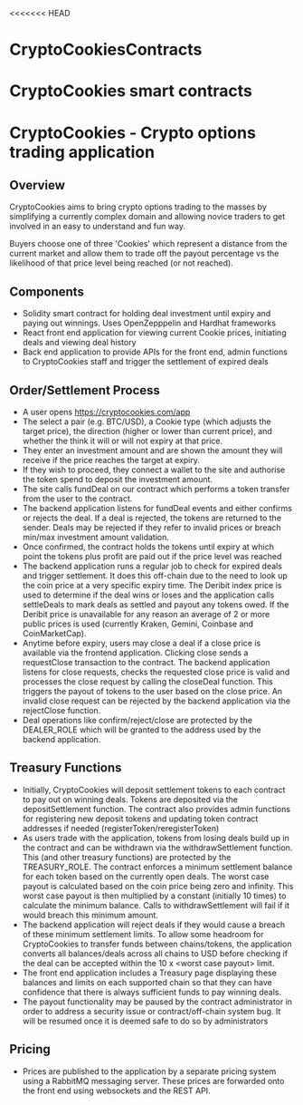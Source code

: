 <<<<<<< HEAD
# CryptoCookiesContracts
CryptoCookies smart contracts
=======
# CryptoCookies - Crypto options trading application

## Overview

CryptoCookies aims to bring crypto options trading to the masses by simplifying a currently complex domain and allowing
novice traders to get involved in an easy to understand and fun way.

Buyers choose one of three 'Cookies' which represent a distance from the current market and allow them to
trade off the payout percentage vs the likelihood of that price level being reached (or not reached).

## Components

* Solidity smart contract for holding deal investment until expiry and paying out
  winnings. Uses OpenZepppelin and Hardhat frameworks
* React front end application for viewing current Cookie prices, initiating deals and
  viewing deal history
* Back end application to provide APIs for the front end, admin functions to
  CryptoCookies staff  and trigger the settlement of expired deals

## Order/Settlement Process

* A user opens https://cryptocookies.com/app
* The select a pair (e.g. BTC/USD), a Cookie type (which adjusts the target price), the direction (higher or lower than
  current price),
  and whether the think it will or will not expiry at that price.
* They enter an investment amount and are shown the amount they will receive if the price reaches the target at expiry.
* If they wish to proceed, they connect a wallet to the site and authorise the token spend to deposit the investment
  amount.
* The site calls fundDeal on our contract which performs a token transfer from the user to the contract.
* The backend application listens for fundDeal events and either confirms or rejects the deal. If a deal is rejected,
  the tokens
  are returned to the sender. Deals may be rejected if they refer to invalid prices or breach min/max investment amount
  validation.
* Once confirmed, the contract holds the tokens until expiry at which point the tokens plus profit are paid out if the
  price level was reached
* The backend application runs a regular job to check for expired deals and trigger settlement. It does this off-chain
  due to
  the need to look up the coin price at a very specific expiry time. The Deribit index price is used to determine if the
  deal wins or loses
  and the application calls settleDeals to mark deals as settled and payout any tokens owed. If the Deribit price is
  unavailable for any reason
  an average of 2 or more public prices is used (currently Kraken, Gemini, Coinbase and CoinMarketCap).
* Anytime before expiry, users may close a deal if a close price is available via the frontend application. Clicking
  close
  sends a requestClose transaction to the contract. The backend application listens for close requests, checks the
  requested close
  price is valid and processes the close request by calling the closeDeal function. This triggers the payout of tokens
  to the user
  based on the close price. An invalid close request can be rejected by the backend application via the rejectClose
  function.
* Deal operations like confirm/reject/close are protected by the DEALER_ROLE which will be granted to the address used
  by
  the backend application.

## Treasury Functions

* Initially, CryptoCookies will deposit settlement tokens to each contract to pay out on winning deals. Tokens are
  deposited via
  the depositSettlement function. The contract also provides admin functions for registering new deposit tokens and
  updating token contract
  addresses if needed (registerToken/reregisterToken)
* As users trade with the application, tokens from losing deals build up in the contract and can be withdrawn via the
  withdrawSettlement function. This (and other treasury functions) are protected by the TREASURY_ROLE. The contract
  enforces
  a minimum settlement balance for each token based on the currently open deals. The worst case payout is calculated
  based on
  the coin price being zero and infinity. This worst case payout is then multiplied by a constant (initially 10 times)
  to calculate
  the minimum balance. Calls to withdrawSettlement will fail if it would breach this minimum amount.
* The backend application will reject deals if they would cause a breach of these minimum settlement limits. To allow
  some headroom
  for CryptoCookies to transfer funds between chains/tokens, the application converts all balances/deals across all
  chains to USD
  before
  checking if the deal can be accepted within the 10 x \<worst case payout> limit.
* The front end application includes a Treasury page displaying these balances and limits on each supported chain so
  that they can have confidence that there is always sufficient funds to pay winning deals.
* The payout functionality may be paused by the contract administrator in order to address a security issue or
  contract/off-chain system bug. It will be resumed once it is deemed safe to do so by administrators

## Pricing

* Prices are published to the application by a separate pricing system using a RabbitMQ messaging server. These
  prices are forwarded onto the front end using websockets and the REST API.
